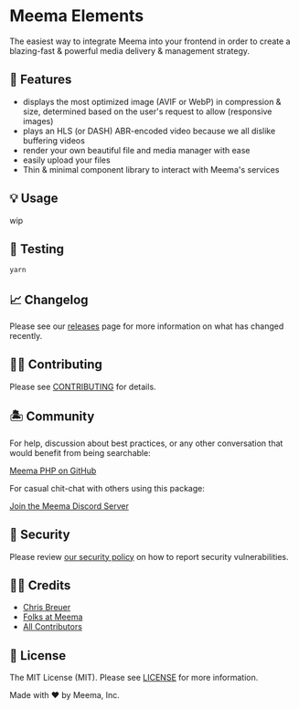 # Meema Elements

The easiest way to integrate Meema into your frontend in order to create a blazing-fast & powerful media delivery & management strategy.

## 🐙 Features

- <meema-img /> displays the most optimized image (AVIF or WebP) in compression & size, determined based on the user's request to allow (responsive images)
- <meema-video /> plays an HLS (or DASH) ABR-encoded video because we all dislike buffering videos
- <meema-media-manager /> render your own beautiful file and media manager with ease
- <meema-file-upload /> easily upload your files
- Thin & minimal component library to interact with Meema's services

## 💡 Usage

wip

## 🧪 Testing

```bash
yarn
```

## 📈 Changelog

Please see our [releases](https://github.com/meemalabs/meema-elements/releases) page for more information on what has changed recently.

## 💪🏼 Contributing

Please see [CONTRIBUTING](CONTRIBUTING.md) for details.

## 🏝 Community

For help, discussion about best practices, or any other conversation that would benefit from being searchable:

[Meema PHP on GitHub](https://github.com/meemalabs/meema-elements/discussions)

For casual chit-chat with others using this package:

[Join the Meema Discord Server](https://discord.meema.io)

## 🚨 Security

Please review [our security policy](https://github.com/meemalabs/meema-elements/security/policy) on how to report security vulnerabilities.

## 🙏🏼 Credits

- [Chris Breuer](https://github.com/Chris1904)
- [Folks at Meema](https://github.com/meemalabs)
- [All Contributors](../../contributors)

## 📄 License

The MIT License (MIT). Please see [LICENSE](LICENSE.md) for more information.

Made with ❤️ by Meema, Inc.
